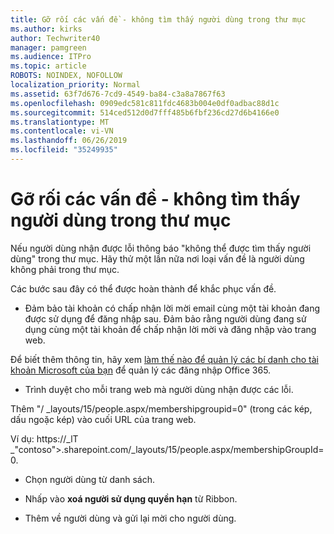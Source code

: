 ```yaml
---
title: Gỡ rối các vấn đề - không tìm thấy người dùng trong thư mục
ms.author: kirks
author: Techwriter40
manager: pamgreen
ms.audience: ITPro
ms.topic: article
ROBOTS: NOINDEX, NOFOLLOW
localization_priority: Normal
ms.assetid: 63f7d676-7cd9-4549-ba84-c3a8a7867f63
ms.openlocfilehash: 0909edc581c811fdc4683b004e0df0adbac88d1c
ms.sourcegitcommit: 514ced512d0d7fff485b6fbf236cd27d6b4166e0
ms.translationtype: MT
ms.contentlocale: vi-VN
ms.lasthandoff: 06/26/2019
ms.locfileid: "35249935"
---
```

# <a name="troubleshoot-issue---user-not-found-in-directory"></a>Gỡ rối các vấn đề - không tìm thấy người dùng trong thư mục

Nếu người dùng nhận được lỗi thông báo "không thể được tìm thấy người dùng" trong thư mục. Hãy thử một lần nữa nơi loại vấn đề là người dùng không phải trong thư mục.

Các bước sau đây có thể được hoàn thành để khắc phục vấn đề.

- Đảm bảo tài khoản có chấp nhận lời mời email cùng một tài khoản đang được sử dụng để đăng nhập sau. Đảm bảo rằng người dùng đang sử dụng cùng một tài khoản để chấp nhận lời mời và đăng nhập vào trang web. 

Để biết thêm thông tin, hãy xem [làm thế nào để quản lý các bí danh cho tài khoản Microsoft của bạn</a> để quản lý các đăng nhập Office 365](https://support.microsoft.com/help/12407/microsoft-account-how-to-manage-aliases). 

- Trình duyệt cho mỗi trang web mà người dùng nhận được các lỗi. 

Thêm "/ _layouts/15/people.aspx/membershipgroupid=0" (trong các kép, dấu ngoặc kép) vào cuối URL của trang web. 

Ví dụ: https://_lT _"contoso">.sharepoint.com/_layouts/15/people.aspx/membershipGroupId=0.

- Chọn người dùng từ danh sách.

- Nhấp vào **xoá người sử dụng quyền hạn** từ Ribbon. 
-  Thêm về người dùng và gửi lại mời cho người dùng.

